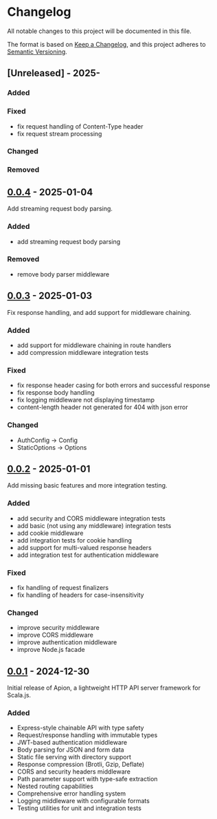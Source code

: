 # Changelog

All notable changes to this project will be documented in this file.

The format is based on [Keep a Changelog](https://keepachangelog.com/en/1.1.0/),
and this project adheres to [Semantic Versioning](https://semver.org/spec/v2.0.0.html).

## [Unreleased] - 2025-

### Added

### Fixed
- fix request handling of Content-Type header
- fix request stream processing

### Changed

### Removed

## [0.0.4] - 2025-01-04

Add streaming request body parsing.

### Added
- add streaming request body parsing

### Removed
- remove body parser middleware

[0.0.4]: https://github.com/edadma/apion/releases/tag/v0.0.4

## [0.0.3] - 2025-01-03

Fix response handling, and add support for middleware chaining.

### Added

- add support for middleware chaining in route handlers
- add compression middleware integration tests

### Fixed

- fix response header casing for both errors and successful response
- fix response body handling
- fix logging middleware not displaying timestamp
- content-length header not generated for 404 with json error

### Changed

- AuthConfig -> Config
- StaticOptions -> Options

[0.0.3]: https://github.com/edadma/apion/releases/tag/v0.0.3

## [0.0.2] - 2025-01-01

Add missing basic features and more integration testing.

### Added
- add security and CORS middleware integration tests
- add basic (not using any middleware) integration tests
- add cookie middleware
- add integration tests for cookie handling
- add support for multi-valued response headers
- add integration test for authentication middleware

### Fixed
- fix handling of request finalizers
- fix handling of headers for case-insensitivity

### Changed
- improve security middleware
- improve CORS middleware
- improve authentication middleware
- improve Node.js facade

[0.0.2]: https://github.com/edadma/apion/releases/tag/v0.0.2

## [0.0.1] - 2024-12-30

Initial release of Apion, a lightweight HTTP API server framework for Scala.js.

### Added
- Express-style chainable API with type safety
- Request/response handling with immutable types
- JWT-based authentication middleware
- Body parsing for JSON and form data
- Static file serving with directory support
- Response compression (Brotli, Gzip, Deflate)
- CORS and security headers middleware
- Path parameter support with type-safe extraction
- Nested routing capabilities
- Comprehensive error handling system
- Logging middleware with configurable formats
- Testing utilities for unit and integration tests

[0.0.1]: https://github.com/edadma/apion/releases/tag/v0.0.1
